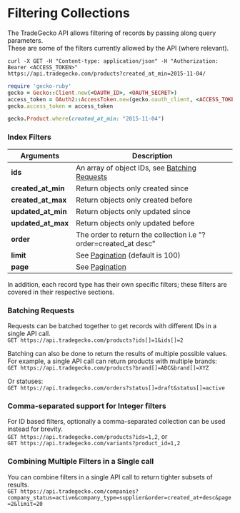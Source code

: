 # Filtering Collections

The TradeGecko API allows filtering of records by passing along query parameters.  
These are some of the filters currently allowed by the API (where relevant).

```shell
curl -X GET -H "Content-type: application/json" -H "Authorization: Bearer <ACCESS_TOKEN>"
https://api.tradegecko.com/products?created_at_min=2015-11-04/
```

```ruby
require 'gecko-ruby'
gecko = Gecko::Client.new(<OAUTH_ID>, <OAUTH_SECRET>)
access_token = OAuth2::AccessToken.new(gecko.oauth_client, <ACCESS_TOKEN>)
gecko.access_token = access_token

gecko.Product.where(created_at_min: "2015-11-04")
```

###  Index Filters

| Arguments          | Description
|--------------------|--------------------
| **ids**            | An array of object IDs, see [Batching Requests](#batching-requests)
| **created_at_min** | Return objects only created since
| **created_at_max** | Return objects only created before
| **updated_at_min** | Return objects only updated since
| **updated_at_max** | Return objects only updated before
| **order**          | The order to return the collection i.e "?order=created_at desc"
| **limit**          | See [Pagination](#pagination) (default is 100)
| **page**           | See [Pagination](#pagination)

In addition, each record type has their own specific filters; 
these filters are covered in their respective sections.

### Batching Requests
Requests can be batched together to get records with different IDs in a single API call.  
`GET https://api.tradegecko.com/products?ids[]=1&ids[]=2`

Batching can also be done to return the results of multiple possible values.  
For example, a single API call can return products with multiple brands:  
`GET https://api.tradegecko.com/products?brand[]=ABC&brand[]=XYZ`

Or statuses:  
`GET https://api.tradegecko.com/orders?status[]=draft&status[]=active`

### Comma-separated support for Integer filters
For ID based filters, optionally a comma-separated collection can be used instead for brevity.  
`GET https://api.tradegecko.com/products?ids=1,2`, or  
`GET https://api.tradegecko.com/variants?product_id=1,2`

### Combining Multiple Filters in a Single call
You can combine filters in a single API call to return tighter subsets of results.  
`GET https://api.tradegecko.com/companies?company_status=active&company_type=supplier&order=created_at+desc&page=2&limit=20`
